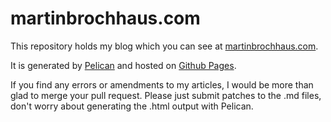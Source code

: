 # martinbrochhaus.com

This repository holds my blog which you can see at
[martinbrochhaus.com](http://martinbrochhaus.com).

It is generated by [Pelican](https://github.com/ametaireau/pelican) and hosted
on [Github Pages](http://pages.github.com/).

If you find any errors or amendments to my articles, I would be more than glad
to merge your pull request. Please just submit patches to the .md files, don't
worry about generating the .html output with Pelican.
